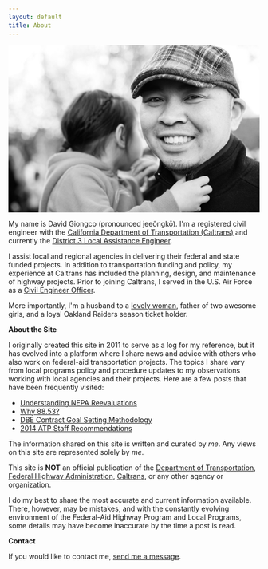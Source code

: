 ```yaml
---
layout: default
title: About
---
```


<img style="margin:0px auto;display:block" src="/images/dg.jpg"/>

My name is David Giongco (pronounced jeeôngkō). I'm a registered civil engineer with the [California Department of Transportation (Caltrans)][1] and currently the [District 3 Local Assistance Engineer][2].

I assist local and regional agencies in delivering their federal and state funded projects. In addition to transportation funding and policy, my experience at Caltrans has included the planning, design, and maintenance of highway projects. Prior to joining Caltrans, I served in the U.S. Air Force as a [Civil Engineer Officer][3].

More importantly, I'm a husband to a [lovely woman][4], father of two awesome girls, and a loyal Oakland Raiders season ticket holder.

**About the Site**

I originally created this site in 2011 to serve as a log for my reference, but it has evolved into a platform where I share news and advice with others who also work on federal-aid transportation projects. The topics I share vary from local programs policy and procedure updates to my observations working with local agencies and their projects. Here are a few posts that have been frequently visited:

* [Understanding NEPA Reevaluations][5]
* [Why 88.53?][6]
* [DBE Contract Goal Setting Methodology][7]
* [2014 ATP Staff Recommendations][8]

The information shared on this site is written and curated by *me*. Any views on this site are represented solely by *me*.

This site is **NOT** an official publication of the [Department of Transportation][9], [Federal Highway Administration][10], [Caltrans][1], or any other agency or organization.

I do my best to share the most accurate and current information available. There, however, may be mistakes, and with the constantly evolving environment of the Federal-Aid Highway Program and Local Programs, some details may have become inaccurate by the time a post is read.

**Contact**

If you would like to contact me, [send me a message](/contact).

[1]: http://www.dot.ca.gov/
[2]: http://dot.ca.gov/d3/departments/planning/localassistance.html
[3]: http://usmilitary.about.com/library/milinfo/afoffjobs/bl32ex.htm
[4]: http://chantelgiongco.com
[5]: /nepa-reevaluations.html
[6]: /why-88.53.html
[7]: /dbe-contract-goal-setting.html
[8]: /2014-atp-staff-recommendations.html
[9]: https://www.transportation.gov
[10]: http://www.fhwa.dot.gov


